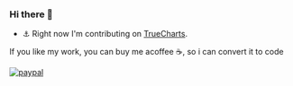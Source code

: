 ### Hi there 👋

- ⚓ Right now I'm contributing on [TrueCharts](https://github.com/truecharts/apps/). 


If you like my work, you can buy me acoffee ☕, so i can convert it to code

[![paypal](https://img.shields.io/badge/Donate-PayPal-green.svg)](https://www.paypal.com/donate?hosted_button_id=FAC92A294YPRS)


<!--
**stavros-k/stavros-k** is a ✨ _special_ ✨ repository because its `README.md` (this file) appears on your GitHub profile.

Here are some ideas to get you started:

- 🔭 I’m currently working on ...
- 🌱 I’m currently learning ...
- 👯 I’m looking to collaborate on ...
- 🤔 I’m looking for help with ...
- 💬 Ask me about ...
- 📫 How to reach me: ...
- 😄 Pronouns: ...
- ⚡ Fun fact: ...
-->
